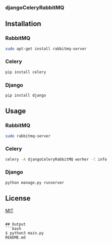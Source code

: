 ### djangoCeleryRabbitMQ

## Installation

### RabbitMQ
```bash
sudo apt-get install rabbitmq-server
```

### Celery
```bash
pip install celery
```

### Django
```bash
pip install django
```

## Usage

### RabbitMQ
```bash
sudo rabbitmq-server
```

### Celery
```bash
celery -A djangoCeleryRabbitMQ worker -l info
```

### Django
```bash
python manage.py runserver
```

## License
[MIT](https://choosealicense.com/licenses/mit/)
```

## Output
```bash
$ python3 main.py
README.md
```
